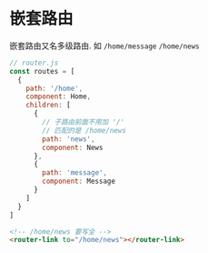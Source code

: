 # 嵌套路由

嵌套路由又名多级路由. 如 `/home/message` `/home/news`

```js
// router.js
const routes = [
  {
    path: '/home',
    component: Home,
    children: [
      {
        // 子路由前面不用加 '/'
        // 匹配的是 /home/news
        path: 'news',
        component: News
      },
      {
        path: 'message',
        component: Message
      }
    ]
  }
]
```

```html
<!-- /home/news 要写全 -->
<router-link to="/home/news"></router-link>
```
